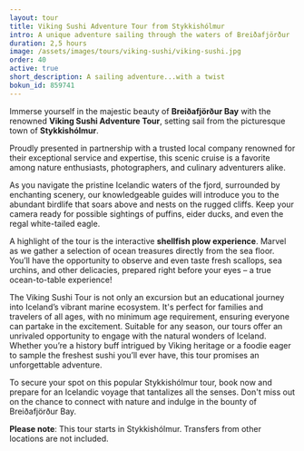 ```yaml
---
layout: tour
title: Viking Sushi Adventure Tour from Stykkishólmur
intro: A unique adventure sailing through the waters of Breiðafjörður
duration: 2,5 hours
image: /assets/images/tours/viking-sushi/viking-sushi.jpg
order: 40
active: true
short_description: A sailing adventure...with a twist 
bokun_id: 859741
---
```


Immerse yourself in the majestic beauty of **Breiðafjörður Bay** with the renowned **Viking Sushi Adventure Tour**, setting sail from the picturesque town of **Stykkishólmur**.

Proudly presented in partnership with a trusted local company renowned for their exceptional service and expertise, this scenic cruise is a favorite among nature enthusiasts, photographers, and culinary adventurers alike.

As you navigate the pristine Icelandic waters of the fjord, surrounded by enchanting scenery, our knowledgeable guides will introduce you to the abundant birdlife that soars above and nests on the rugged cliffs. Keep your camera ready for possible sightings of puffins, eider ducks, and even the regal white-tailed eagle.

A highlight of the tour is the interactive **shellfish plow experience**. Marvel as we gather a selection of ocean treasures directly from the sea floor. You’ll have the opportunity to observe and even taste fresh scallops, sea urchins, and other delicacies, prepared right before your eyes – a true ocean-to-table experience!

The Viking Sushi Tour is not only an excursion but an educational journey into Iceland’s vibrant marine ecosystem. It's perfect for families and travelers of all ages, with no minimum age requirement, ensuring everyone can partake in the excitement.
Suitable for any season, our tours offer an unrivaled opportunity to engage with the natural wonders of Iceland. Whether you’re a history buff intrigued by Viking heritage or a foodie eager to sample the freshest sushi you’ll ever have, this tour promises an unforgettable adventure.

To secure your spot on this popular Stykkishólmur tour, book now and prepare for an Icelandic voyage that tantalizes all the senses. Don't miss out on the chance to connect with nature and indulge in the bounty of Breiðafjörður Bay.

**Please note**: This tour starts in Stykkishólmur. Transfers from other locations are not included.